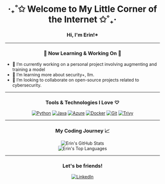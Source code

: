 <div align="center">

# ‧₊˚✩ Welcome to My Little Corner of the Internet ✩˚₊‧

### Hi, I'm Erin!*

</div>

---

### <p align="center">🌱 Now Learning & Working On 🌱</p>

<ul>
  <li>🔭 I’m currently working on a personal project involving augmenting and training a model</li>
  <li>🌱 I’m learning more about security+, llm.</li>
  <li>👯 I’m looking to collaborate on open-source projects related to cybersecurity.</li>
</ul>

---

### <p align="center">Tools & Technologies I Love ♡</p>

<p align="center">
  <a href="https://www.python.org" target="_blank" rel="noopener noreferrer"><img src="https://img.shields.io/badge/Python-3776AB?style=flat-square&logo=python&logoColor=white" alt="Python"></a>
  <a href="https://www.java.com" target="_blank" rel="noopener noreferrer"><img src="https://img.shields.io/badge/Java-ED8B00?style=flat-square&logo=java&logoColor=white" alt="Java"></a>
  <a href="https://azure.microsoft.com" target="_blank" rel="noopener noreferrer"><img src="https://img.shields.io/badge/Azure-0078D4?style=flat-square&logo=microsoft-azure&logoColor=white" alt="Azure"></a>
  <a href="https://www.docker.com/" target="_blank" rel="noopener noreferrer"><img src="https://img.shields.io/badge/Docker-2496ED?style=flat-square&logo=docker&logoColor=white" alt="Docker"></a>
  <a href="https://git-scm.com/" target="_blank" rel="noopener noreferrer"><img src="https://img.shields.io/badge/Git-F05032?style=flat-square&logo=git&logoColor=white" alt="Git"></a>
  <a href="https://trivy.dev/" target="_blank" rel="noopener noreferrer"><img src="https://img.shields.io/badge/Trivy-202A56?style=flat-square&logo=trivy&logoColor=00A9E5" alt="Trivy"></a>
</p>

---

### <p align="center">My Coding Journey 📈</p>

<p align="center">
  <img src="https://github-readme-stats.vercel.app/api?username=erinsur&show_icons=true&theme=buefy" alt="Erin's GitHub Stats">
  <br>
  <img src="https://github-readme-stats.vercel.app/api/top-langs/?username=erinsur&layout=compact&theme=buefy" alt="Erin's Top Languages">
</p>

---

### <p align="center">Let's be friends! </p>

<p align="center">
  <a href="https://linkedin.com/in/erin-sur" target="_blank" rel="noopener noreferrer"><img src="https://img.shields.io/badge/LinkedIn-0A66C2?style=flat-square&logo=linkedin&logoColor=white" alt="LinkedIn"></a>
  
</p>
